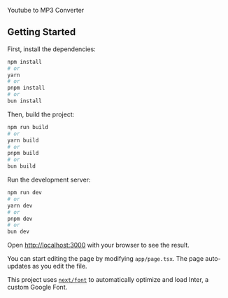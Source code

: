 Youtube to MP3 Converter

## Getting Started

First, install the dependencies:

```bash
npm install
# or
yarn
# or
pnpm install
# or
bun install
```

Then, build the project:

```bash
npm run build
# or
yarn build
# or
pnpm build
# or
bun build
```

Run the development server:

```bash
npm run dev
# or
yarn dev
# or
pnpm dev
# or
bun dev
```

Open [http://localhost:3000](http://localhost:3000) with your browser to see the result.

You can start editing the page by modifying `app/page.tsx`. The page auto-updates as you edit the file.

This project uses [`next/font`](https://nextjs.org/docs/basic-features/font-optimization) to automatically optimize and load Inter, a custom Google Font.
